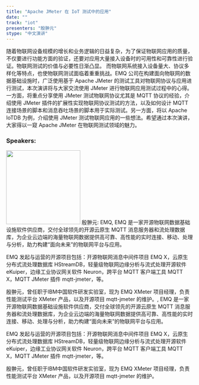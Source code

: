 ```yaml
---
title: "Apache JMeter 在 IoT 测试中的应用"
date: "" 
track: "iot"
presenters: "殷翀元"
stype: "中文演讲"
---
```

随着物联网设备规模的增长和业务逻辑的日益复杂，为了保证物联网应用的质量，不仅要进行功能方面的验证，还要对应用大量接入设备时的可用性和可靠性进行验证。物联网测试的价值与必要性日渐凸显。
而物联网系统接入设备量大、协议多样化等特点，也使物联网测试面临着重重挑战。EMQ 公司在构建面向物联网的数据基础设施时，广泛使用基于 Apache JMeter 的测试工具对物联网协议与应用进行测试，本次演讲将与大家交流使用 JMeter 进行物联网应用测试过程中的心得。
一方面，将重点分享使用 JMeter 测试物联网协议尤其是 MQTT 协议的经验，介绍使用 JMeter 插件的扩展性实现物联网协议测试的方法，以及如何设计 MQTT 连接场景的脚本和消息吞吐场景的脚本用于实际测试。另一方面，将以 Apache IoTDB 为例，介绍使用 JMeter 测试物联网应用的一些想法。希望通过本次演讲，大家得以一窥 Apache JMeter 在物联网测试领域的魅力。
 ### Speakers: 
 <img src="images/speaker/1154.png" width="200" />
 殷翀元: EMQ, EMQ 是一家开源物联网数据基础设施软件供应商，交付全球领先的开源云原生 MQTT 消息服务器和流处理数据库，为企业云边端的海量物联网数据提供高可靠、高性能的实时连接、移动、处理与分析，助力构建“面向未来”的物联网平台与应用。

EMQ 发起与运营的开源项目包括：开源物联网消息中间件项目 EMQ X，云原生分布式流处理数据库 HStreamDB，轻量级物联网边缘分析与流式处理开源软件 eKuiper，边缘工业协议网关软件 Neuron，跨平台 MQTT 客户端工具 MQTT X，MQTT JMeter 插件 mqtt-jmeter，等。

殷翀元，曾任职于IBM中国软件研发实验室，现为 EMQ XMeter 项目经理，负责性能测试平台 XMeter 产品，以及开源项目 mqtt-jmeter 的维护。, EMQ 是一家开源物联网数据基础设施软件供应商，交付全球领先的开源云原生 MQTT 消息服务器和流处理数据库，为企业云边端的海量物联网数据提供高可靠、高性能的实时连接、移动、处理与分析，助力构建“面向未来”的物联网平台与应用。

EMQ 发起与运营的开源项目包括：开源物联网消息中间件项目 EMQ X，云原生分布式流处理数据库 HStreamDB，轻量级物联网边缘分析与流式处理开源软件 eKuiper，边缘工业协议网关软件 Neuron，跨平台 MQTT 客户端工具 MQTT X，MQTT JMeter 插件 mqtt-jmeter，等。

殷翀元，曾任职于IBM中国软件研发实验室，现为 EMQ XMeter 项目经理，负责性能测试平台 XMeter 产品，以及开源项目 mqtt-jmeter 的维护。
 